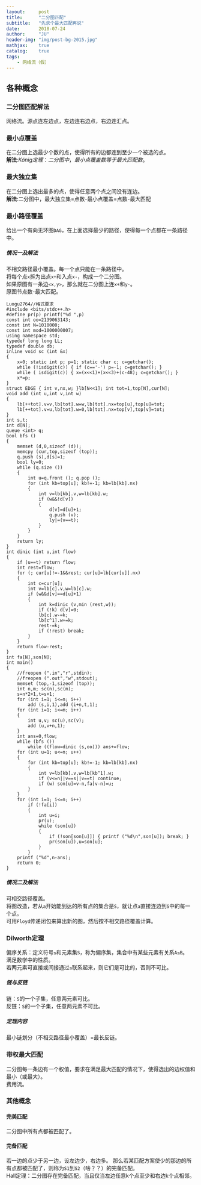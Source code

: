 ```yaml
---
layout:     post
title:      "二分图匹配"
subtitle:   "先求个最大匹配再说"
date:       2018-07-24
author:     "JU"
header-img: "img/post-bg-2015.jpg"
mathjax:    true
catalog:    true
tags:
    - 网络流（假）
---
```


## 各种概念
### 二分图匹配解法
网络流。源点连左边点，左边连右边点，右边连汇点。
### 最小点覆盖
在二分图上选最少个数的点，使得所有的边都连到至少一个被选的点。  
**解法**:$König定理：二分图中，最小点覆盖数等于最大匹配数。$
### 最大独立集
在二分图上选出最多的点，使得任意两个点之间没有连边。  
**解法**:二分图中，最大独立集=点数-最小点覆盖=点数-最大匹配
### 最小路径覆盖
给出一个有向无环图`DAG`，在上面选择最少的路径，使得每一个点都在一条路径中。
##### 情况一及解法
不相交路径最小覆盖。每一个点只能在一条路径中。  
将每个点`x`拆为出点`x+`和入点`x-`，构成一个二分图。  
如果原图有一条边`<x,y>`，那么就在二分图上连`x+`和`y-`。  
原图节点数-最大匹配。  

    Luogu2764//格式要求
    #include <bits/stdc++.h>
    #define pr(p) printf("%d ",p)
    const int oo=2139063143;
    const int N=1010000;
    const int mod=1000000007;
    using namespace std;
    typedef long long LL;
    typedef double db;
    inline void sc (int &x)
    {
        x=0; static int p; p=1; static char c; c=getchar();
        while (!isdigit(c)) { if (c=='-') p=-1; c=getchar(); }
        while ( isdigit(c)) { x=(x<<1)+(x<<3)+(c-48); c=getchar(); }
        x*=p;
    }
    struct EDGE { int v,nx,w; }lb[N<<1]; int tot=1,top[N],cur[N];
    void add (int u,int v,int w)
    {
        lb[++tot].v=v,lb[tot].w=w,lb[tot].nx=top[u],top[u]=tot;
        lb[++tot].v=u,lb[tot].w=0,lb[tot].nx=top[v],top[v]=tot;
    }
    int s,t;
    int d[N];
    queue <int> q;
    bool bfs ()
    {
        memset (d,0,sizeof (d));
        memcpy (cur,top,sizeof (top));
        q.push (s),d[s]=1;
        bool ly=0;
        while (q.size ())
        {
            int u=q.front (); q.pop ();
            for (int kb=top[u]; kb!=-1; kb=lb[kb].nx)
            {
                int v=lb[kb].v,w=lb[kb].w;
                if (w&&!d[v])
                {
                    d[v]=d[u]+1;
                    q.push (v);
                    ly|=(v==t);
                }
            }
        }
        return ly;
    }
    int dinic (int u,int flow)
    {
        if (u==t) return flow;
        int rest=flow;
        for (; cur[u]!=-1&&rest; cur[u]=lb[cur[u]].nx)
        {
            int c=cur[u];
            int v=lb[c].v,w=lb[c].w;
            if (w&&d[v]==d[u]+1)
            {
                int k=dinic (v,min (rest,w));
                if (!k) d[v]=0;
                lb[c].w-=k;
                lb[c^1].w+=k;
                rest-=k;
                if (!rest) break;
            }
        }
        return flow-rest;
    }
    int fa[N],son[N];
    int main()
    {
        //freopen (".in","r",stdin);
        //freopen (".out","w",stdout);
        memset (top,-1,sizeof (top));
        int n,m; sc(n),sc(m);
        s=n*2+1,t=s+1;
        for (int i=1; i<=n; i++)
            add (s,i,1),add (i+n,t,1);
        for (int i=1; i<=m; i++)
        {
            int u,v; sc(u),sc(v);
            add (u,v+n,1);
        }
        int ans=0,flow;
        while (bfs ())
            while ((flow=dinic (s,oo))) ans+=flow;
        for (int u=1; u<=n; u++)
        {
            for (int kb=top[u]; kb!=-1; kb=lb[kb].nx)
            {
                int v=lb[kb].v,w=lb[kb^1].w;
                if (v<=n||v==s||v==t) continue;
                if (w) son[u]=v-n,fa[v-n]=u;
            }
        }
        for (int i=1; i<=n; i++)
            if (!fa[i])
            {
                int u=i;
                pr(u);
                while (son[u])
                {
                    if (!son[son[u]]) { printf ("%d\n",son[u]); break; }
                    pr(son[u]),u=son[u];
                }
            }
        printf ("%d",n-ans);
        return 0;
    }

##### 情况二及解法
可相交路径覆盖。  
将图改造，若从`a`开始能到达的所有点的集合是`S`，就让点`a`直接连边到`S`中的每一个点。  
可用`Floyd`传递闭包来算出新的图，然后按不相交路径覆盖计算。
### Dilworth定理
偏序关系：定义符号`≤`和元素集`S`，称为偏序集，集合中有某些元素有关系`A≤B`。  
满足数学中的性质。  
若两元素可直接或间接通过`≤`联系起来，则它们是可比的，否则不可比。
##### 链与反链
链：`S`的一个子集，任意两元素可比。  
反链：`S`的一个子集，任意两元素不可比。
##### 定理内容
最小链划分（不相交路径最小覆盖）=最长反链。
### 带权最大匹配
二分图每一条边有一个权值，要求在满足最大匹配的情况下，使得选出的边权值和最小（或最大）。  
费用流。
### 其他概念
#### 完美匹配
二分图中所有点都被匹配了。
#### 完备匹配
若一边的点少于另一边，设左边少，右边多。
那么若某匹配方案使少的那边的所有点都被匹配了，则称为`S1`到`S2`（啥？？）的完备匹配。  
Hall定理：二分图存在完备匹配，当且仅当左边任意k个点至少和右边k个点相邻。


